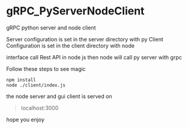 # gRPC_PyServerNodeClient
gRPC python server and node client 

Server configuration is set in the server directory with py 
Client Configuration is set in the client directory with node 

interface call Rest API in node js then node will call py server with grpc

Follow these steps to see magic

```
npm install 
node ./client/index.js
```
the node server and gui client is served on 
> localhost:3000

hope you enjoy 

